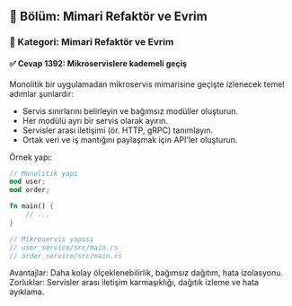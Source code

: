 ## 📘 Bölüm: Mimari Refaktör ve Evrim  
### 🔹 Kategori: Mimari Refaktör ve Evrim  
#### ✅ Cevap 1392: Mikroservislere kademeli geçiş

Monolitik bir uygulamadan mikroservis mimarisine geçişte izlenecek temel adımlar şunlardır:

- Servis sınırlarını belirleyin ve bağımsız modüller oluşturun.
- Her modülü ayrı bir servis olarak ayırın.
- Servisler arası iletişimi (ör. HTTP, gRPC) tanımlayın.
- Ortak veri ve iş mantığını paylaşmak için API'ler oluşturun.

Örnek yapı:
```rust
// Monolitik yapı
mod user;
mod order;

fn main() {
    // ...
}

// Mikroservis yapısı
// user_service/src/main.rs
// order_service/src/main.rs
```
Avantajlar: Daha kolay ölçeklenebilirlik, bağımsız dağıtım, hata izolasyonu.
Zorluklar: Servisler arası iletişim karmaşıklığı, dağıtık izleme ve hata ayıklama.
